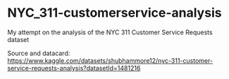 # NYC_311-customerservice-analysis
My attempt on the analysis of the NYC 311 Customer Service Requests dataset

Source and datacard:
https://www.kaggle.com/datasets/shubhammore12/nyc-311-customer-service-requests-analysis?datasetId=1481216
